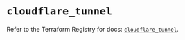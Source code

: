 # `cloudflare_tunnel`

Refer to the Terraform Registry for docs: [`cloudflare_tunnel`](https://registry.terraform.io/providers/cloudflare/cloudflare/4.38.0/docs/resources/tunnel).
